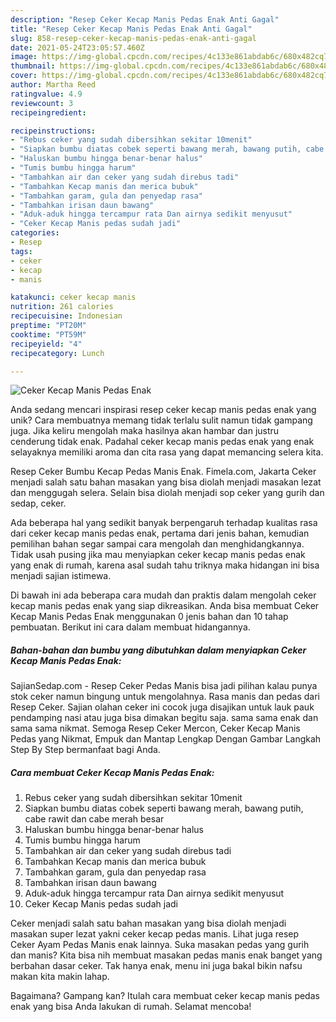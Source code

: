 ```yaml
---
description: "Resep Ceker Kecap Manis Pedas Enak Anti Gagal"
title: "Resep Ceker Kecap Manis Pedas Enak Anti Gagal"
slug: 858-resep-ceker-kecap-manis-pedas-enak-anti-gagal
date: 2021-05-24T23:05:57.460Z
image: https://img-global.cpcdn.com/recipes/4c133e861abdab6c/680x482cq70/ceker-kecap-manis-pedas-enak-foto-resep-utama.jpg
thumbnail: https://img-global.cpcdn.com/recipes/4c133e861abdab6c/680x482cq70/ceker-kecap-manis-pedas-enak-foto-resep-utama.jpg
cover: https://img-global.cpcdn.com/recipes/4c133e861abdab6c/680x482cq70/ceker-kecap-manis-pedas-enak-foto-resep-utama.jpg
author: Martha Reed
ratingvalue: 4.9
reviewcount: 3
recipeingredient:

recipeinstructions:
- "Rebus ceker yang sudah dibersihkan sekitar 10menit"
- "Siapkan bumbu diatas cobek seperti bawang merah, bawang putih, cabe rawit dan cabe merah besar"
- "Haluskan bumbu hingga benar-benar halus"
- "Tumis bumbu hingga harum"
- "Tambahkan air dan ceker yang sudah direbus tadi"
- "Tambahkan Kecap manis dan merica bubuk"
- "Tambahkan garam, gula dan penyedap rasa"
- "Tambahkan irisan daun bawang"
- "Aduk-aduk hingga tercampur rata Dan airnya sedikit menyusut"
- "Ceker Kecap Manis pedas sudah jadi"
categories:
- Resep
tags:
- ceker
- kecap
- manis

katakunci: ceker kecap manis 
nutrition: 261 calories
recipecuisine: Indonesian
preptime: "PT20M"
cooktime: "PT59M"
recipeyield: "4"
recipecategory: Lunch

---
```



![Ceker Kecap Manis Pedas Enak](https://img-global.cpcdn.com/recipes/4c133e861abdab6c/680x482cq70/ceker-kecap-manis-pedas-enak-foto-resep-utama.jpg)

Anda sedang mencari inspirasi resep ceker kecap manis pedas enak yang unik? Cara membuatnya memang tidak terlalu sulit namun tidak gampang juga. Jika keliru mengolah maka hasilnya akan hambar dan justru cenderung tidak enak. Padahal ceker kecap manis pedas enak yang enak selayaknya memiliki aroma dan cita rasa yang dapat memancing selera kita.

Resep Ceker Bumbu Kecap Pedas Manis Enak. Fimela.com, Jakarta Ceker menjadi salah satu bahan masakan yang bisa diolah menjadi masakan lezat dan menggugah selera. Selain bisa diolah menjadi sop ceker yang gurih dan sedap, ceker.

Ada beberapa hal yang sedikit banyak berpengaruh terhadap kualitas rasa dari ceker kecap manis pedas enak, pertama dari jenis bahan, kemudian pemilihan bahan segar sampai cara mengolah dan menghidangkannya. Tidak usah pusing jika mau menyiapkan ceker kecap manis pedas enak yang enak di rumah, karena asal sudah tahu triknya maka hidangan ini bisa menjadi sajian istimewa.


Di bawah ini ada beberapa cara mudah dan praktis dalam mengolah ceker kecap manis pedas enak yang siap dikreasikan. Anda bisa membuat Ceker Kecap Manis Pedas Enak menggunakan 0 jenis bahan dan 10 tahap pembuatan. Berikut ini cara dalam membuat hidangannya.

<!--inarticleads1-->

##### Bahan-bahan dan bumbu yang dibutuhkan dalam menyiapkan Ceker Kecap Manis Pedas Enak:



SajianSedap.com - Resep Ceker Pedas Manis bisa jadi pilihan kalau punya stok ceker namun bingung untuk mengolahnya. Rasa manis dan pedas dari Resep Ceker. Sajian olahan ceker ini cocok juga disajikan untuk lauk pauk pendamping nasi atau juga bisa dimakan begitu saja. sama sama enak dan sama sama nikmat. Semoga Resep Ceker Mercon, Ceker Kecap Manis Pedas yang Nikmat, Empuk dan Mantap Lengkap Dengan Gambar Langkah Step By Step bermanfaat bagi Anda. 

<!--inarticleads2-->

##### Cara membuat Ceker Kecap Manis Pedas Enak:

1. Rebus ceker yang sudah dibersihkan sekitar 10menit
1. Siapkan bumbu diatas cobek seperti bawang merah, bawang putih, cabe rawit dan cabe merah besar
1. Haluskan bumbu hingga benar-benar halus
1. Tumis bumbu hingga harum
1. Tambahkan air dan ceker yang sudah direbus tadi
1. Tambahkan Kecap manis dan merica bubuk
1. Tambahkan garam, gula dan penyedap rasa
1. Tambahkan irisan daun bawang
1. Aduk-aduk hingga tercampur rata Dan airnya sedikit menyusut
1. Ceker Kecap Manis pedas sudah jadi


Ceker menjadi salah satu bahan masakan yang bisa diolah menjadi masakan super lezat yakni ceker kecap pedas manis. Lihat juga resep Ceker Ayam Pedas Manis enak lainnya. Suka masakan pedas yang gurih dan manis? Kita bisa nih membuat masakan pedas manis enak banget yang berbahan dasar ceker. Tak hanya enak, menu ini juga bakal bikin nafsu makan kita makin lahap. 

Bagaimana? Gampang kan? Itulah cara membuat ceker kecap manis pedas enak yang bisa Anda lakukan di rumah. Selamat mencoba!
